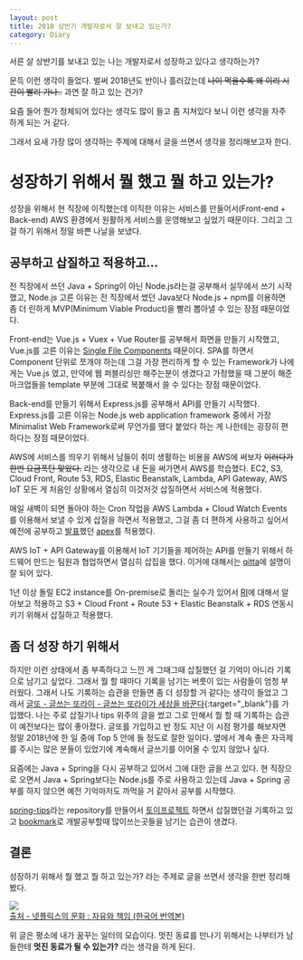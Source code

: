 ```yaml
---
layout: post
title: 2018 상반기 개발자로서 잘 보내고 있는가?
category: Diary
---
```


서른 살 상반기를 보내고 있는 나는 개발자로서 성장하고 있다고 생각하는가? 

문득 이런 생각이 들었다. 벌써 2018년도 반이나 흘러갔는데 ~~나이 먹을수록 왜 이리 시간이 빨리 가나..~~ 과연 잘 하고 있는 건가? 

요즘 들어 뭔가 정체되어 있다는 생각도 많이 들고 좀 지쳐있다 보니 이런 생각을 자주 하게 되는 거 같다. 

그래서 요새 가장 많이 생각하는 주제에 대해서 글을 쓰면서 생각을 정리해보고자 한다.

# 성장하기 위해서 뭘 했고 뭘 하고 있는가?

성장을 위해서 현 직장에 이직했는데 이직한 이유는 서비스를 만들어서(Front-end + Back-end) AWS 환경에서 원활하게 서비스를 운영해보고 싶었기 때문이다. 그리고 그걸 하기 위해서 정말 바쁜 나날을 보냈다.

## 공부하고 삽질하고 적용하고...

전 직장에서 쓰던 Java + Spring이 아닌 Node.js라는걸 공부해서 실무에서 쓰기 시작했고, Node.js 고른 이유는 전 직장에서 썼던 Java보다 Node.js + npm를 이용하면 좀 더 린하게 MVP(Minimum Viable Product)을 빨리 뽑아낼 수 있는 장점 때문이었다.

Front-end는 Vue.js + Vuex + Vue Router를 공부해서 화면을 만들기 시작했고, Vue.js를 고른 이유는 [Single File Components](https://vuejs.org/v2/guide/single-file-components.html) 때문이다. SPA를 하면서 Component 단위로 쪼개야 하는데 그걸 가장 편리하게 할 수 있는 Framework가 나에게는 Vue.js 였고, 만약에 웹 퍼블리싱만 해주는분이 생겼다고 가정했을 때 그분이 해준 마크업들을 template 부분에 그대로 복붙해서 쓸 수 있다는 장점 때문이었다.

Back-end를 만들기 위해서 Express.js를 공부해서 API를 만들기 시작했다. Express.js를 고른 이유는 Node.js web application framework 중에서 가장 Minimalist Web Framework로써 무언가를 뗐다 붙었다 하는 게 나한테는 굉장히 편하다는 장점 때문이었다.

AWS에 서비스를 띄우기 위해서 남들이 취미 생활하는 비용을 AWS에 써보자 ~~이러다가 한번 요금폭탄 맞았다.~~ 라는 생각으로 내 돈을 써가면서 AWS를 학습했다. EC2, S3, Cloud Front, Route 53, RDS, Elastic Beanstalk, Lambda, API Gateway, AWS IoT 모든 게 처음인 상황에서 열심히 이것저것 삽질하면서 서비스에 적용했다.

매일 새벽이 되면 돌아야 하는 Cron 작업을 AWS Lambda + Cloud Watch Events를 이용해서 보낼 수 있게 삽질을 하면서 적용했고, 그걸 좀 더 편하게 사용하고 싶어서 예전에 공부하고 [발표](http://slides.com/leoheo/aws-cron-feat-apex)했던 [apex](https://github.com/apex/apex)를 적용했다.

AWS IoT + API Gateway를 이용해서 IoT 기기들을 제어하는 API를 만들기 위해서 하드웨어 만드는 팀원과 협업하면서 열심히 삽집을 했다. 이거에 대해서는 [qitta](https://qiita.com/ma2shita/items/d558929c58d497a622e3)에 설명이 잘 되어 있다.

1년 이상 돌릴 EC2 instance를 On-premise로 돌리는 실수가 있어서 [RI](https://gist.github.com/LeoHeo/b7d43d0a51fb555d08d5900052b2ca3c)에 대해서 알아보고 적용하고 S3 + Cloud Front + Route 53 + Elastic Beanstalk + RDS 연동시키기 위해서 삽질하고 적용했다.

## 좀 더 성장 하기 위해서

하지만 이런 상태에서 좀 부족하다고 느낀 게 그때그때 삽질했던 걸 기억이 아니라 기록으로 남기고 싶었다. 그래서 뭘 할 때마다 기록을 남기는 버릇이 있는 사람들이 엄청 부러웠다. 그래서 나도 기록하는 습관을 만들면 좀 더 성장할 거 같다는 생각이 들었고 그래서 [글또 - 글쓰는 또라이 - 글쓰는 또라이가 세상을 바꾼다](https://www.facebook.com/groups/375431516259701/){:target="_blank"}를 가입했다. 나는 주로 삽질기나 tips 위주의 글을 썼고 그로 인해서 뭘 할 때 기록하는 습관이 예전보다는 많이 좋아졌다. 글또를 가입하고 반 정도 지난 이 시점 평가를 해보자면 정말 2018년에 한 일 중에 Top 5 안에 들 정도로 잘한 일이다. 옆에서 계속 좋은 자극제를 주시는 많은 분들이 있었기에 계속해서 글쓰기를 이어올 수 있지 않았나 싶다.

요즘에는 Java + Spring을 다시 공부하고 있어서 그에 대한 글을 쓰고 있다. 현 직장으로 오면서 Java + Spring보다는 Node.js를 주로 사용하고 있는데 Java + Spring 공부를 하지 않으면 예전 기억마저도 까먹을 거 같아서 공부를 시작했다.

[spring-tips](https://github.com/LeoHeo/spring-tips)라는 repository를 만들어서 [토이프로젝트](https://github.com/LeoHeo/collect) 하면서 삽질했던걸 기록하고 있고 [bookmark](https://github.com/LeoHeo/bookmark)로 개발공부할때 많이쓰는곳들을 남기는 습관이 생겼다. 

## 결론

성장하기 위해서 뭘 했고 뭘 하고 있는가? 라는 주제로 글을 쓰면서 생각을 한번 정리해봤다.

![](https://image.slidesharecdn.com/freedomresponsibilityculture-150609081022-lva1-app6892/95/-25-638.jpg?cb=1439617172)
<br>
[출처 - 넷플릭스의 문화 : 자유와 책임 (한국어 번역본)](https://www.slideshare.net/watchncompass/freedom-responsibility-culture)


위 글은 평소에 내가 꿈꾸는 일터의 모습이다. 멋진 동료를 만나기 위해서는 나부터가 남들한테 **멋진 동료가 될 수 있는가?** 라는 생각을 하게 된다.
